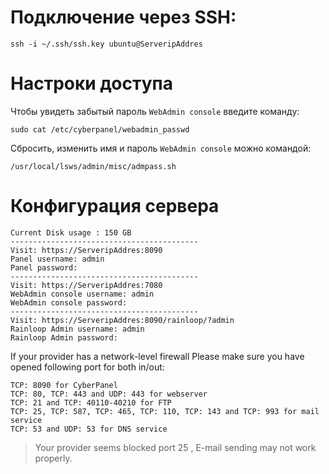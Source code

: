 # Подключение через SSH:

```
ssh -i ~/.ssh/ssh.key ubuntu@ServeripAddres
```

# Настроки доступа

Чтобы увидеть забытый пароль `WebAdmin console` введите команду:
```
sudo cat /etc/cyberpanel/webadmin_passwd
```
Сбросить, изменить имя и пароль `WebAdmin console`  можно командой:
```
/usr/local/lsws/admin/misc/admpass.sh
```

# Конфигурация сервера

```
Current Disk usage : 150 GB                
------------------------------------------
Visit: https://ServeripAddres:8090
Panel username: admin
Panel password: 
------------------------------------------
Visit: https://ServeripAddres:7080
WebAdmin console username: admin 
WebAdmin console password: 
------------------------------------------
Visit: https://ServeripAddres:8090/rainloop/?admin     
Rainloop Admin username: admin   
Rainloop Admin password: 
```
If your provider has a network-level firewall
Please make sure you have opened following port for both in/out:
```
TCP: 8090 for CyberPanel
TCP: 80, TCP: 443 and UDP: 443 for webserver
TCP: 21 and TCP: 40110-40210 for FTP
TCP: 25, TCP: 587, TCP: 465, TCP: 110, TCP: 143 and TCP: 993 for mail service
TCP: 53 and UDP: 53 for DNS service
```
> Your provider seems blocked port 25 , E-mail sending may not work properly.
